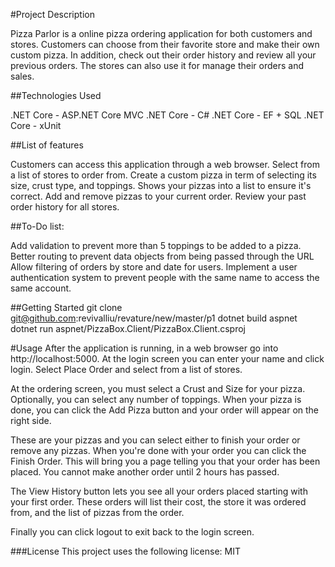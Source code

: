 #Project Description

Pizza Parlor is a online pizza ordering application for both customers and stores. Customers can choose from their favorite store and make their own custom pizza. In addition, check out their order history and review all your previous orders. The stores can also use it for manage their orders and sales.

##Technologies Used

.NET Core - ASP.NET Core MVC
.NET Core - C#
.NET Core - EF + SQL
.NET Core - xUnit

##List of features

Customers can access this application through a web browser.
Select from a list of stores to order from.
Create a custom pizza in term of selecting its size, crust type, and toppings.
Shows your pizzas into a list to ensure it's correct.
Add and remove pizzas to your current order.
Review your past order history for all stores.

##To-Do list:

Add validation to prevent more than 5 toppings to be added to a pizza.
Better routing to prevent data objects from being passed through the URL
Allow filtering of orders by store and date for users.
Implement a user authentication system to prevent people with the same name to access the same account.

##Getting Started
git clone git@github.com:revivalliu/revature/new/master/p1
dotnet build aspnet
dotnet run aspnet/PizzaBox.Client/PizzaBox.Client.csproj

#Usage
After the application is running, in a web browser go into http://localhost:5000. At the login screen you can enter your name and click login. Select Place Order and select from a list of stores.

At the ordering screen, you must select a Crust and Size for your pizza. Optionally, you can select any number of toppings. When your pizza is done, you can click the Add Pizza button and your order will appear on the right side.

These are your pizzas and you can select either to finish your order or remove any pizzas. When you're done with your order you can click the Finish Order. This will bring you a page telling you that your order has been placed. You cannot make another order until 2 hours has passed.

The View History button lets you see all your orders placed starting with your first order. These orders will list their cost, the store it was ordered from, and the list of pizzas from the order.

Finally you can click logout to exit back to the login screen.

###License
This project uses the following license: MIT
